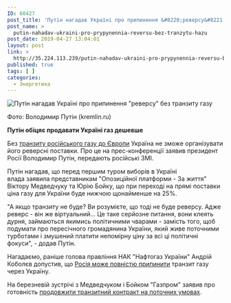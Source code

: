```yaml
---
ID: 60427
post_title: 'Путін нагадав Україні про припинення &#8220;реверсу&#8221; без транзиту газу'
post_name: >
  putin-nahadav-ukraini-pro-prypynennia-reversu-bez-tranzytu-hazu
post_date: 2019-04-27 13:04:01
layout: post
link: >
  http://35.224.113.239/putin-nahadav-ukraini-pro-prypynennia-reversu-bez-tranzytu-hazu/
published: true
tags: [ ]
categories:
  - Энергетика
---
```

<div class="publication-sticky-container" readability="37.625">
<div class="publication-img-wrapper" readability="7"><img src="https://www.rbc.ua/ukr/news/putin-napomnil-ukraine-prekrashchenii-reversa-1556359329.html" class="lazy" data-src="https://www.rbc.ua/static/img/f/m/fmbqlq8rkdy9magpehym8uf6uh2z0gvw_id29469_650x410_11_650x410.jpg" alt="Путін нагадав Україні про припинення &quot;реверсу&quot; без транзиту газу"><p>Фото: Володимир Путін (kremlin.ru)</p>
</div>
<p><strong>Путін обіцяє продавати Україні газ дешевше</strong></p>
<p>Без&nbsp;<a href="https://www.rbc.ua/ukr/news/es-nameren-provesti-gazovye-peregovory-blizhayshie-1556123484.html">транзиту російського газу до&nbsp;Європи</a>&nbsp;Україна не зможе організувати його реверсні поставки. Про це на прес-конференції заявив президент Росії Володимир Путін, передають російські ЗМІ.</p>
<p>Путін нагадав, що перед першим туром виборів в Україні влада&nbsp;заявила&nbsp;представникам "Опозиційної платформи - За життя" Віктору Медведчуку та Юрію&nbsp;Бойку, що при переході на прямі поставки ціна газу для України буде нижчою щонайменше на 25%.</p>
<p>"А якщо транзиту не буде? Ви розумієте, що тоді не буде реверсу. Адже реверс - він же віртуальний... Це таке серйозне питання, вони клеять дурня, займаються якимись політичними чварами - замість того, щоб подумати про пересічного громадянина України, який живе поточними турботами і змушений платити непомірну ціну за всі ці політичні фокуси", - додав Путін.</p>
<p>Нагадаємо, раніше голова правління НАК "Нафтогаз України" Андрій Коболєв допустив, що <a href="https://www.rbc.ua/ukr/news/kobolev-nazval-priostanovku-tranzita-gaza-1555423977.html">Росія може повністю припинити</a> транзит газу через Україну.</p>
<p>На березневій зустрічі з Медведчуком і Бойком "Газпром" заявив про готовність <a href="https://www.rbc.ua/ukr/news/gazprom-predlozhil-prodlit-tranzitnyy-kontrakt-1553264889.html">продовжити транзитний контракт на поточних умовах</a>.</p> </div>
